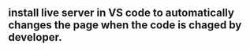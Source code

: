 ## install live server in VS code to automatically changes the page when the code is chaged by developer.